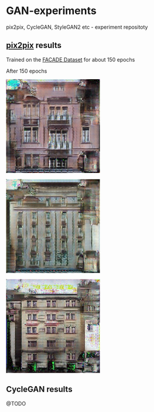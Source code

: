# GAN-experiments

pix2pix, CycleGAN, StyleGAN2 etc - experiment repositoty

## [pix2pix](./pix2pix/README.md) results

Trained on the [FACADE Dataset](http://cmp.felk.cvut.cz/~tylecr1/facade/) for about 150 epochs

After 150 epochs

![sample1](./samples/pix2pix/e_150_1.jpg)

![sample2](./samples/pix2pix/e_150_2.jpg)

![sample3](./samples/pix2pix/e_150_3.jpg)


## CycleGAN results

@TODO
